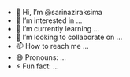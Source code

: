 - 👋 Hi, I’m @sarinaziraksima
- 👀 I’m interested in ...
- 🌱 I’m currently learning ...
- 💞️ I’m looking to collaborate on ...
- 📫 How to reach me ...
- 😄 Pronouns: ...
- ⚡ Fun fact: ...


<!DOCTYPE html>
<html>
<head>
<style>


  .circle {
    position: absolute;
    width: 20px;
    height: 20px;
    border-radius: 100%;
    background-color: turquoise;
    animation: move-the-circle 1s infinite;
    transform-origin: center center;
  }
  
  @for $num from 1 through 8 {
    .circle:nth-child(#{$num}) {
      left: ($num - 1) * 30px;
      animation-delay: $num * .1s;
    }
  }
  
  @keyframes move-the-circle {
    0% {
      transform: translate(0, 0) scale(1);
      opacity: 1;
      background-color: turquoise;
    }
    50% {
      transform: translate(0, 50px) scale(.4);
      opacity: .5;
      background-color: blue;
    }
    100% {
      transform: translate(0, 0) scale(1);
      opacity: 1;
      background-color: turquoise;
    }
  }



</style>
</head>
<body>
<!-- HTML -->
<div class="animation-wrapper">
  <div class="circle"></div>
  <div class="circle"></div>
  <div class="circle"></div>
  <div class="circle"></div>
  <div class="circle"></div>
  <div class="circle"></div>
  <div class="circle"></div>
  <div class="circle"></div>
</div>


</body>
</html>



<!---

--->
